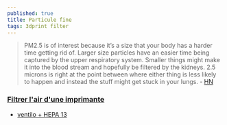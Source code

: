```yaml
---
published: true
title: Particule fine
tags: 3dprint filter
---
```

> PM2.5 is of interest because it’s a size that your body has a harder time getting rid of. Larger size particles have an easier time being captured by the upper respiratory system. Smaller things might make it into the blood stream and hopefully be filtered by the kidneys. 2.5 microns is right at the point between where either thing is less likely to happen and instead the stuff might get stuck in your lungs. - [HN](https://news.ycombinator.com/item?id=40501015)


### [Filtrer l'air d'une imprimante](https://www.lesimprimantes3d.fr/forum/topic/1628-filtrer-lair-dune-imprimante/)

- [ventilo + HEPA 13](https://www.thingiverse.com/thing:3225238)
